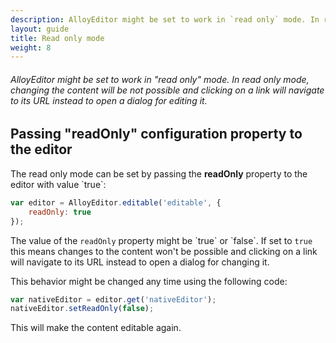 ```yaml
---
description: AlloyEditor might be set to work in `read only` mode. In read only mode, changing the content will be not possible and clicking on a link will navigate to its URL instead to open a dialog for editing it.
layout: guide
title: Read only mode
weight: 8
---
```


###### AlloyEditor might be set to work in "read only" mode. In read only mode, changing the content will be not possible and clicking on a link will navigate to its URL instead to open a dialog for editing it.

<article id="article1">

## Passing "readOnly" configuration property to the editor

<p>
	The read only mode can be set by passing the <strong>readOnly</strong> property to the editor with value `true`:
</p>

```javascript
var editor = AlloyEditor.editable('editable', {
	readOnly: true
});
```

<p>
	The value of the <code>readOnly</code> property might be `true` or `false`. If set to <code>true</code> this means changes to the content won't be possible and clicking on a link will navigate to its URL instead to open a dialog for changing it.
</p>

<p>
	This behavior might be changed any time using the following code:
</p>

```javascript
var nativeEditor = editor.get('nativeEditor');
nativeEditor.setReadOnly(false);
```
<p>
	This will make the content editable again.
</p>

</article>